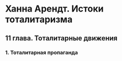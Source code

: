 # Ханна Арендт. Истоки тоталитаризма
## 11 глава. Тоталитарные движения
### 1. Тоталитарная пропаганда



